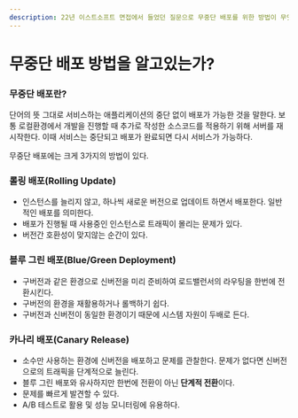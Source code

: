 ```yaml
---
description: 22년 이스트소프트 면접에서 들었던 질문으로 무중단 배포를 위한 방법이 무엇이 있는지 알아보고 각각이 어떻게 다른지 살펴보자.
---
```


# 무중단 배포 방법을 알고있는가?

### 무중단 배포란?

단어의 뜻 그대로 서비스하는 애플리케이션의 중단 없이 배포가 가능한 것을 말한다. 보통 로컬환경에서 개발을 진행할 때 추가로 작성한 소스코드를 적용하기 위해 서버를 재시작한다. 이때 서비스는 중단되고 배포가 완료되면 다시 서비스가 가능하다.

무중단 배포에는 크게 3가지의 방법이 있다.

### 롤링 배포(Rolling Update)

* 인스턴스를 늘리지 않고, 하나씩 새로운 버전으로 업데이트 하면서 배포한다. 일반적인 배포를 의미한다.
* 배포가 진행될 때 사용중인 인스턴스로 트래픽이 몰리는 문제가 있다.
* 버전간 호환성이 맞지않는 순간이 있다.

### 블루 그린 배포(Blue/Green Deployment)

* 구버전과 같은 환경으로 신버전을 미리 준비하여 로드밸런서의 라우팅을 한번에 전환시킨다.
* 구버전의 환경을 재활용하거나 롤백하기 쉽다.
* 구버전과 신버전이 동일한 환경이기 때문에 시스템 자원이 두배로 든다.

### 카나리 배포(Canary Release)

* 소수만 사용하는 환경에 신버전을 배포하고 문제를 관찰한다. 문제가 없다면 신버전으로의 트래픽을 단계적으로 늘린다.
* 블루 그린 배포와 유사하지만 한번에 전환이 아닌 **단계적 전환**이다.
* 문제를 빠르게 발견할 수 있다.
* A/B 테스트로 활용 및 성능 모니터링에 유용하다.
